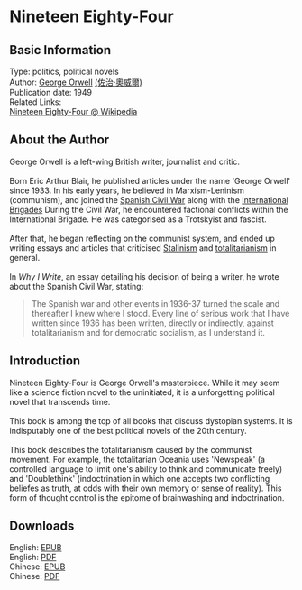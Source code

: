 # Nineteen Eighty-Four

## Basic Information

Type: politics, political novels <br>
Author: [George Orwell](https://en.wikipedia.org/wiki/George_Orwell) [(佐治·奧威爾)](https://zh.wikipedia.org/zh-hk/%E4%B9%94%E6%B2%BB%C2%B7%E5%A5%A5%E5%A8%81%E5%B0%94) <br>
Publication date: 1949 <br>
Related Links: <br>
[Nineteen Eighty-Four @ Wikipedia](https://en.wikipedia.org/wiki/Nineteen_Eighty-Four) <br>

## About the Author

George Orwell is a left-wing British writer, journalist and critic. <br>
<br>
Born Eric Arthur Blair, he published articles under the name 'George Orwell' since 1933. In his early years, he believed in Marxism-Leninism (communism), and joined the [Spanish Civil War](https://en.wikipedia.org/wiki/Spanish_Civil_War) along with the [International Brigades](https://en.wikipedia.org/wiki/International_Brigades) During the Civil War, he encountered factional conflicts within the International Brigade. He was categorised as a Trotskyist and fascist. <br>
<br>
After that, he began reflecting on the communist system, and ended up writing essays and articles that criticised [Stalinism](https://en.wikipedia.org/wiki/Stalinism) and [totalitarianism](https://en.wikipedia.org/wiki/Totalitarianism) in general. <br>
<br>
In *Why I Write*, an essay detailing his decision of being a writer, he wrote about the Spanish Civil War, stating:
> The Spanish war and other events in 1936-37 turned the scale and thereafter I knew where I stood. Every line of serious work that I have written since 1936 has been written, directly or indirectly, against totalitarianism and for democratic socialism, as I understand it.

## Introduction

Nineteen Eighty-Four is George Orwell's masterpiece. While it may seem like a science fiction novel to the uninitiated, it is a unforgetting political novel that transcends time. <br>
<br>
This book is among the top of all books that discuss dystopian systems. It is indisputably one of the best political novels of the 20th century. <br>
<br>
This book describes the totalitarianism caused by the communist movement. For example, the totalitarian Oceania uses 'Newspeak' (a controlled language to limit one's ability to think and communicate freely) and 'Doublethink' (indoctrination in which one accepts two conflicting beliefes as truth, at odds with their own memory or sense of reality). This form of thought control is the epitome of brainwashing and indoctrination. <br>

## Downloads

English: [EPUB](https://github.com/StatusManHK/books/raw/main/ebooks/epub/Nineteen%20Eighty-Four.epub) <br>
English: [PDF](https://github.com/StatusManHK/books/raw/main/ebooks/pdf/Nineteen%20Eighty-Four.pdf) <br>
Chinese: [EPUB](https://github.com/StatusManHK/books/raw/main/ebooks/epub/%E5%96%AC%E6%B2%BB%C2%B7%E5%A5%A7%E5%A8%81%E7%88%BE%EF%BC%9A%E4%B8%80%E4%B9%9D%E5%85%AB%E5%9B%9B.epub) <br>
Chinese: [PDF](https://github.com/StatusManHK/books/raw/main/ebooks/pdf/%E5%96%AC%E6%B2%BB%C2%B7%E5%A5%A7%E5%A8%81%E7%88%BE%EF%BC%9A%E4%B8%80%E4%B9%9D%E5%85%AB%E5%9B%9B.pdf) <br>
